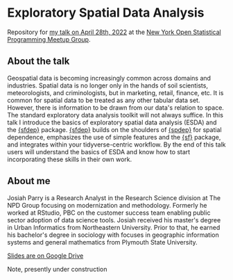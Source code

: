 # Exploratory Spatial Data Analysis


Repository for [my talk on April 28th, 2022](https://www.meetup.com/nyhackr/events/285372282/) at the [New York Open Statistical Programming Meetup Group](https://www.meetup.com/nyhackr).

## About the talk

Geospatial data is becoming increasingly common across domains and industries. Spatial data is no longer only in the hands of soil scientists, meteorologists, and criminologists, but in marketing, retail, finance, etc. It is common for spatial data to be treated as any other tabular data set. However, there is information to be drawn from our data's relation to space. The standard exploratory data analysis toolkit will not always suffice. In this talk I introduce the basics of exploratory spatial data analysis (ESDA) and the [{sfdep}](https://sfdep.josiahparry.com/?utm_source=nyhackr) package. [{sfdep}](https://sfdep.josiahparry.com/?utm_source=nyhackr) builds on the shoulders of [{spdep}](https://cran.r-project.org/web/packages/spdep/index.html?utm_source=nyhackr) for spatial dependence, emphasizes the use of simple features and the [{sf}](https://cran.r-project.org/web/packages/sf/index.html?utm_source=nyhackr) package, and integrates within your tidyverse-centric workflow. By the end of this talk users will understand the basics of ESDA and know how to start incorporating these skills in their own work.

## About me

Josiah Parry is a Research Analyst in the Research Science division at The NPD Group focusing on modernization and methodology. Formerly he worked at RStudio, PBC on the customer success team enabling public sector adoption of data science tools. Josiah received his master's degree in Urban Informatics from Northeastern University. Prior to that, he earned his bachelor's degree in sociology with focuses in geographic information systems and general mathematics from Plymouth State University.



[Slides are on Google Drive](https://docs.google.com/presentation/d/1X8P7YbqNOdBFVsZUqr4XJa67xnMac224s5TgEYTVHRk/edit?usp=sharing)

Note, presently under construction


<!--
--------


notes 

Exploratory Data Analysis

> 	The EDA approach is precisely that--an approach--not a set of techniques, but an attitude/philosophy about how a data analysis should be carried out. - NIST

https://www.itl.nist.gov/div898/handbook/eda/section1/eda11.htm

> "EDA is not a formal process with a strict set of rules. More than anything, EDA is a state of mind." - R4DS

https://r4ds.had.co.nz/exploratory-data-analysis.html

Typical tools in the EDA toolkit: 

- summary statistics: 
  - frequencies and proportions
  - central tendency (mean, median, modes)
  - spread (variance, sd)
- visualization:
  - histogram
  - scatterplot
  - boxplot
- outlier exploration


Tobler's First Law of Geography

For this talk, I want you to try and relate everything we discuss to night to this quote. 

> Everything is related to everything else, but near things are more related than distant things.

When one gets a social science degree there are many moments in their education where they go "wow, that's so true. How come I've never thought of that?" This is how I felt when I heard this sentence from Dr. Pat May (shout out!) in my human geography class. 


There's a theory of cities that they change like gradients. However, when you're in one spot, most things around it are rather similar. I think of my time in the financial district of boston. There's a starbucks, an au bon pain, and an intelligentsia coffee all within a block or so of eachother. However, a few blocks north you'll find a restaurants, coffeeshops, and bars, on one side of the street, then on the other, a Macys, Urban Outfitter, and other clothing stores. But in between these places the neighborhood felt very similar. As we move along a city, the things near us are all generally very similar, but the further we go we tend to find ourselves in drastically different neighborhoods. Things near eachother are similar, but if we keep a reference point from where we started, we're often likely to find that the further we venture away from our starting point, the more different our environment becomes. 


ESDA is all about trying to identify these spatial clusters where things enar themselves are similar or where things are _not_ like the other things near them. 



(https://onlinelibrary.wiley.com/doi/abs/10.1002/adts.202100486)-->